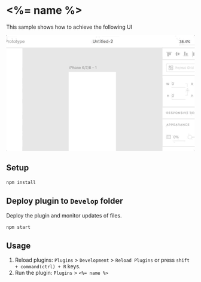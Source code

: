 # <%= name %>

This sample shows how to achieve the following UI

![example of dialog](doc/xd-dialog-example.gif)

## Setup

```bash
npm install
```

## Deploy plugin to `Develop` folder

Deploy the plugin and monitor updates of files.

```bash
npm start
```

## Usage

1. Reload plugins: `Plugins` > `Development` > `Reload Plugins` or press `shift + command(ctrl) + R` keys.
2. Run the plugin: `Plugins` > `<%= name %>`
